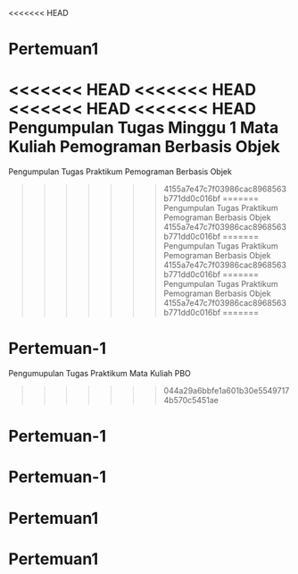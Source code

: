 <<<<<<< HEAD
# Pertemuan1
<<<<<<< HEAD
<<<<<<< HEAD
<<<<<<< HEAD
<<<<<<< HEAD
Pengumpulan Tugas Minggu 1 Mata Kuliah Pemograman Berbasis Objek
=======
Pengumpulan Tugas Praktikum Pemograman Berbasis Objek
>>>>>>> 4155a7e47c7f03986cac8968563b771dd0c016bf
=======
Pengumpulan Tugas Praktikum Pemograman Berbasis Objek
>>>>>>> 4155a7e47c7f03986cac8968563b771dd0c016bf
=======
Pengumpulan Tugas Praktikum Pemograman Berbasis Objek
>>>>>>> 4155a7e47c7f03986cac8968563b771dd0c016bf
=======
Pengumpulan Tugas Praktikum Pemograman Berbasis Objek
>>>>>>> 4155a7e47c7f03986cac8968563b771dd0c016bf
=======
# Pertemuan-1
Pengumupulan Tugas Praktikum Mata Kuliah PBO
>>>>>>> 044a29a6bbfe1a601b30e55497174b570c5451ae
# Pertemuan-1
# Pertemuan-1
# Pertemuan1
# Pertemuan1

